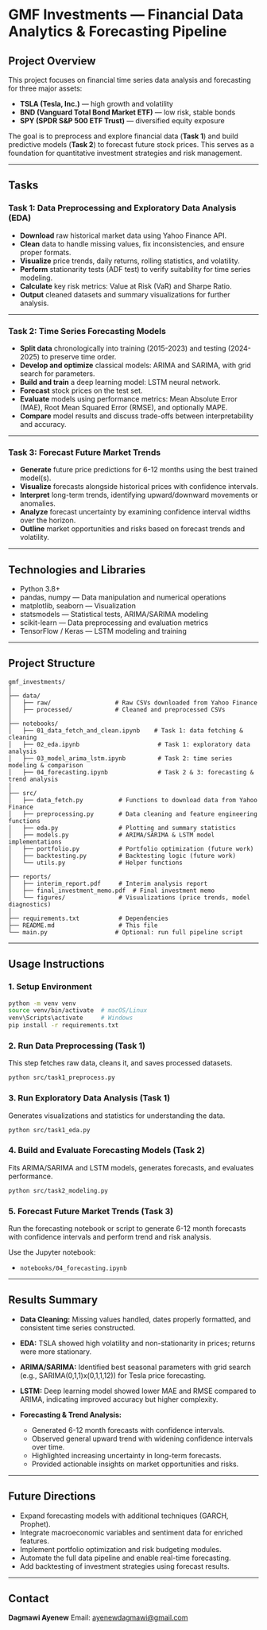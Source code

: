 
# GMF Investments — Financial Data Analytics & Forecasting Pipeline

## Project Overview

This project focuses on financial time series data analysis and forecasting for three major assets:

* **TSLA (Tesla, Inc.)** — high growth and volatility
* **BND (Vanguard Total Bond Market ETF)** — low risk, stable bonds
* **SPY (SPDR S\&P 500 ETF Trust)** — diversified equity exposure

The goal is to preprocess and explore financial data (**Task 1**) and build predictive models (**Task 2**) to forecast future stock prices. This serves as a foundation for quantitative investment strategies and risk management.

---

## Tasks

### Task 1: Data Preprocessing and Exploratory Data Analysis (EDA)

* **Download** raw historical market data using Yahoo Finance API.
* **Clean** data to handle missing values, fix inconsistencies, and ensure proper formats.
* **Visualize** price trends, daily returns, rolling statistics, and volatility.
* **Perform** stationarity tests (ADF test) to verify suitability for time series modeling.
* **Calculate** key risk metrics: Value at Risk (VaR) and Sharpe Ratio.
* **Output** cleaned datasets and summary visualizations for further analysis.

---

### Task 2: Time Series Forecasting Models

* **Split data** chronologically into training (2015-2023) and testing (2024-2025) to preserve time order.
* **Develop and optimize** classical models: ARIMA and SARIMA, with grid search for parameters.
* **Build and train** a deep learning model: LSTM neural network.
* **Forecast** stock prices on the test set.
* **Evaluate** models using performance metrics: Mean Absolute Error (MAE), Root Mean Squared Error (RMSE), and optionally MAPE.
* **Compare** model results and discuss trade-offs between interpretability and accuracy.

---

### Task 3: Forecast Future Market Trends

* **Generate** future price predictions for 6-12 months using the best trained model(s).
* **Visualize** forecasts alongside historical prices with confidence intervals.
* **Interpret** long-term trends, identifying upward/downward movements or anomalies.
* **Analyze** forecast uncertainty by examining confidence interval widths over the horizon.
* **Outline** market opportunities and risks based on forecast trends and volatility.

---

## Technologies and Libraries

* Python 3.8+
* pandas, numpy — Data manipulation and numerical operations
* matplotlib, seaborn — Visualization
* statsmodels — Statistical tests, ARIMA/SARIMA modeling
* scikit-learn — Data preprocessing and evaluation metrics
* TensorFlow / Keras — LSTM modeling and training

---

## Project Structure

```plaintext
gmf_investments/
│
├── data/
│   ├── raw/                  # Raw CSVs downloaded from Yahoo Finance
│   ├── processed/            # Cleaned and preprocessed CSVs
│
├── notebooks/
│   ├── 01_data_fetch_and_clean.ipynb    # Task 1: data fetching & cleaning
│   ├── 02_eda.ipynb                      # Task 1: exploratory data analysis
│   ├── 03_model_arima_lstm.ipynb         # Task 2: time series modeling & comparison
│   ├── 04_forecasting.ipynb              # Task 2 & 3: forecasting & trend analysis
│
├── src/
│   ├── data_fetch.py          # Functions to download data from Yahoo Finance
│   ├── preprocessing.py       # Data cleaning and feature engineering functions
│   ├── eda.py                 # Plotting and summary statistics
│   ├── models.py              # ARIMA/SARIMA & LSTM model implementations
│   ├── portfolio.py           # Portfolio optimization (future work)
│   ├── backtesting.py         # Backtesting logic (future work)
│   └── utils.py               # Helper functions
│
├── reports/
│   ├── interim_report.pdf     # Interim analysis report
│   ├── final_investment_memo.pdf  # Final investment memo
│   └── figures/               # Visualizations (price trends, model diagnostics)
│
├── requirements.txt           # Dependencies
├── README.md                  # This file
└── main.py                   # Optional: run full pipeline script
````

---

## Usage Instructions

### 1. Setup Environment

```bash
python -m venv venv
source venv/bin/activate  # macOS/Linux
venv\Scripts\activate     # Windows
pip install -r requirements.txt
```

### 2. Run Data Preprocessing (Task 1)

This step fetches raw data, cleans it, and saves processed datasets.

```bash
python src/task1_preprocess.py
```

### 3. Run Exploratory Data Analysis (Task 1)

Generates visualizations and statistics for understanding the data.

```bash
python src/task1_eda.py
```

### 4. Build and Evaluate Forecasting Models (Task 2)

Fits ARIMA/SARIMA and LSTM models, generates forecasts, and evaluates performance.

```bash
python src/task2_modeling.py
```

### 5. Forecast Future Market Trends (Task 3)

Run the forecasting notebook or script to generate 6-12 month forecasts with confidence intervals and perform trend and risk analysis.

Use the Jupyter notebook:

* `notebooks/04_forecasting.ipynb`

---

## Results Summary

* **Data Cleaning:** Missing values handled, dates properly formatted, and consistent time series constructed.
* **EDA:** TSLA showed high volatility and non-stationarity in prices; returns were more stationary.
* **ARIMA/SARIMA:** Identified best seasonal parameters with grid search (e.g., SARIMA(0,1,1)x(0,1,1,12)) for Tesla price forecasting.
* **LSTM:** Deep learning model showed lower MAE and RMSE compared to ARIMA, indicating improved accuracy but higher complexity.
* **Forecasting & Trend Analysis:**

  * Generated 6-12 month forecasts with confidence intervals.
  * Observed general upward trend with widening confidence intervals over time.
  * Highlighted increasing uncertainty in long-term forecasts.
  * Provided actionable insights on market opportunities and risks.

---

## Future Directions

* Expand forecasting models with additional techniques (GARCH, Prophet).
* Integrate macroeconomic variables and sentiment data for enriched features.
* Implement portfolio optimization and risk budgeting modules.
* Automate the full data pipeline and enable real-time forecasting.
* Add backtesting of investment strategies using forecast results.

---

## Contact

**Dagmawi Ayenew**
Email: [ayenewdagmawi@gmail.com](mailto:ayenewdagmawi@gmail.com)

```
